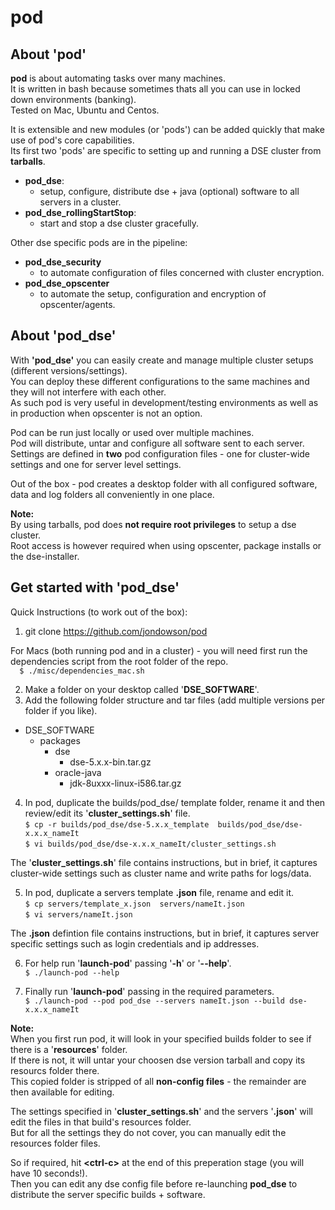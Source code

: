 # pod

## About 'pod'

**pod** is about automating tasks over many machines.    
It is written in bash because sometimes thats all you can use in locked down environments (banking).    
Tested on Mac, Ubuntu and Centos.    
   
It is extensible and new modules (or 'pods') can be added quickly that make use of pod's core capabilities.  
Its first two 'pods' are specific to setting up and running a DSE cluster from **tarballs**.  
- **pod_dse**:    
    - setup, configure, distribute dse + java (optional) software to all servers in a cluster.        
- **pod_dse_rollingStartStop**:   
    - start and stop a dse cluster gracefully.   

Other dse specific pods are in the pipeline:    
- **pod_dse_security**    
    - to automate configuration of files concerned with cluster encryption.    
- **pod_dse_opscenter**    
    - to automate the setup, configuration and encryption of opscenter/agents.    

## About 'pod_dse'  

With **'pod_dse'** you can easily create and manage multiple cluster setups (different versions/settings).     
You can deploy these different configurations to the same machines and they will not interfere with each other.  
As such pod is very useful in development/testing environments as well as in production when opscenter is not an option.  

Pod can be run just locally or used over multiple machines.     
Pod will distribute, untar and configure all software sent to each server.    
Settings are defined in **two** pod configuration files - one for cluster-wide settings and one for server level settings.    

Out of the box - pod creates a desktop folder with all configured software, data and log folders all conveniently in one place.  
    
**Note:**     
By using tarballs, pod does **not require root privileges** to setup a dse cluster.    
Root access is however required when using opscenter, package installs or the dse-installer.             

## Get started with 'pod_dse'   

Quick Instructions (to work out of the box):  

1) git clone https://github.com/jondowson/pod  

For Macs (both running pod and in a cluster) - you will need first run the dependencies script from the root folder of the repo.  
`  
$ ./misc/dependencies_mac.sh
`     

2) Make a folder on your desktop called '**DSE_SOFTWARE**'.  
3) Add the following folder structure and tar files (add multiple versions per folder if you like).

- DSE_SOFTWARE  
  - packages  
    - dse
      - dse-5.x.x-bin.tar.gz  
    - oracle-java  
      - jdk-8uxxx-linux-i586.tar.gz    


4) In pod, duplicate the builds/pod_dse/ template folder, rename it and then review/edit its '**cluster_settings.sh**' file.    
`
$ cp -r builds/pod_dse/dse-5.x.x_template  builds/pod_dse/dse-x.x.x_nameIt  
`  
`
$ vi builds/pod_dse/dse-x.x.x_nameIt/cluster_settings.sh    
`   

The '**cluster_settings.sh**' file contains instructions, but in brief, it captures cluster-wide settings such as cluster name and write paths for logs/data.    


5) In pod, duplicate a servers template **.json** file, rename and edit it.  
`
$ cp servers/template_x.json  servers/nameIt.json  
`  
`
$ vi servers/nameIt.json    
`     

The **.json** defintion file contains instructions, but in brief, it captures server specific settings such as login credentials and ip addresses.    
    
6) For help run '**launch-pod**' passing '**-h**' or '**--help**'.  
`
$ ./launch-pod --help    
`    
    
7) Finally run '**launch-pod**' passing in the required parameters.  
`
$ ./launch-pod --pod pod_dse --servers nameIt.json --build dse-x.x.x_nameIt    
`

**Note:**    
When you first run pod, it will look in your specified builds folder to see if there is a '**resources**' folder.    
If there is not, it will untar your choosen dse version tarball and copy its resourcs folder there.    
This copied folder is stripped of all **non-config files** - the remainder are then available for editing.    

The settings specified in '**cluster_settings.sh**' and the servers '**.json**' will edit the files in that build's resources folder.    
But for all the settings they do not cover, you can manually edit the resources folder files.    

So if required, hit **\<ctrl-c\>** at the end of this preperation stage (you will have 10 seconds!).    
Then you can edit any dse config file before re-launching **pod_dse** to distribute the server specific builds + software.    
